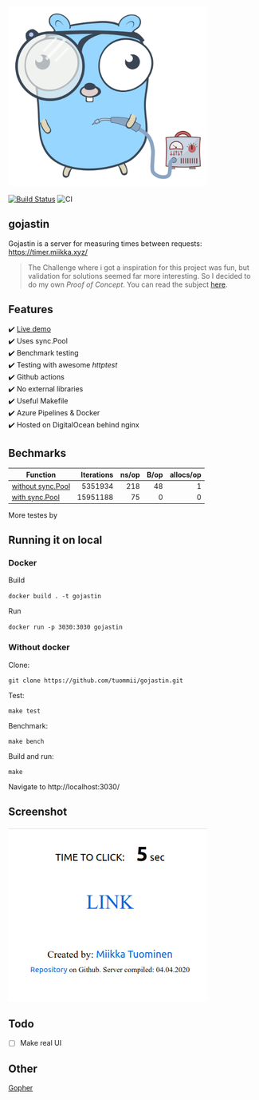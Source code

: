 <!-- ![Gopher](/soldering.svg) -->
<img src="/soldering.svg" width="400" />

[![Build Status](https://dev.azure.com/tuommii/tuommii/_apis/build/status/tuommii.gojastin?branchName=master)](https://dev.azure.com/tuommii/tuommii/_build/latest?definitionId=2&branchName=master)
![CI](https://github.com/tuommii/gojastin/workflows/CI/badge.svg)

## gojastin
Gojastin is a server for measuring times between requests: https://timer.miikka.xyz/

>  The Challenge where i got a inspiration for this project was fun, but validation for solutions seemed far more interesting. So I decided to do my own *Proof of Concept*. You can read the subject [here](https://github.com/hivehelsinki/remote-challs/tree/master/chall03).

## Features
:heavy_check_mark: [Live demo](https://timer.miikka.xyz/)  
:heavy_check_mark: Uses sync.Pool  
:heavy_check_mark: Benchmark testing  
:heavy_check_mark: Testing with awesome *httptest*  
:heavy_check_mark: Github actions  
:heavy_check_mark: No external libraries  
:heavy_check_mark: Useful Makefile  
:heavy_check_mark: Azure Pipelines & Docker  
:heavy_check_mark: Hosted on DigitalOcean behind nginx  


## Bechmarks
| Function | Iterations | ns/op | B/op | allocs/op |
|---|--:|--:|--:|--:|
|[without sync.Pool](https://github.com/tuommii/gojastin/blob/02dbae4ad50f6fe8d68dd62a585b9e58bbc69760/server/visitor.go#L29)| 5351934 | 218 | 48 | 1 |
|[with sync.Pool](https://github.com/tuommii/gojastin/blob/21ad33431767dfb9b4c9a6d8b9f63c9f720f66e2/server/visitor.go#L29)|  15951188 | 75 | 0 | 0|



More testes by

## Running it on local

### Docker

Build

`docker build . -t gojastin`

Run

`docker run -p 3030:3030 gojastin`

### Without docker

Clone:

```
git clone https://github.com/tuommii/gojastin.git
```

Test:
```
make test
```

Benchmark:
```
make bench
```

Build and run:

```
make
```


Navigate to http://localhost:3030/


## Screenshot

![Screenshot](/pic.png)


## Todo
- [ ] Make real UI



## Other

[Gopher](https://github.com/egonelbre/gophers)
